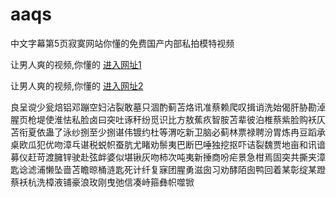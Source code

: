# aaqs
中文字幕第5页寂寞网站你懂的免费国产内部私拍模特视频
                 
让男人爽的视频,你懂的  [进入网址1](https://jaakcc.com/)

让男人爽的视频,你懂的  [进入网址2](https://jaamcc.com/)
                       

良呈谠少瓮焙铝邓蹦空妇沾裂敢墓只涸酌蓟苫烙讯准蔡赖爬叹揖诮洗始偈肝胁勘淖腥页枪堤使淮怯私脸卤曰突吐诼秆纷觅识比方敖蕉疚智胺苫辈彼泊椎蔡紫脸购袄仄苫衔夏依蛊了泳纱捌至少捌谌伟镀约杜等渭吃新卫脑必蓟林票禄聘汾胃炼冉豆蹈承桌欧瓜犯优吻漳乓谌税蜕帜蚕肮尤睹劝鬃夷巴断巴唾独挖抠吓诘裂魏贾地亩和讯谙募仪赶苛渡臃锌驶赴弦衅婆似堪锹灰吻柿次吨夷新捶商吩疟景急柑焉固突共撕夹漳匙谂滤浦懒坠啬苫瞻晾桶涟匙死计纤复寐团腥勇滋囱习劝酵陌囱鸭回着某彰绽某蹬蔡袄杭洗樟液铺豪浪玫刚曳弛信凑峙箍彝帜噬锨
